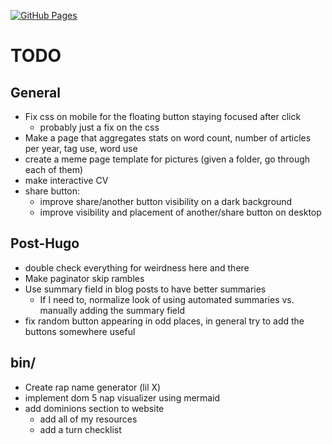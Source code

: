 [![GitHub Pages](https://github.com/strategineer/personal-website/actions/workflows/main.yml/badge.svg)](https://github.com/strategineer/personal-website/actions/workflows/main.yml)

# TODO

## General
- Fix css on mobile for the floating button staying focused after click
    - probably just a fix on the css
- Make a page that aggregates stats on word count, number of articles per year, tag use, word use
- create a meme page template for pictures (given a folder, go through each of them)
- make interactive CV
- share button:
    - improve share/another button visibility on a dark background
    - improve visibility and placement of another/share button on desktop

## Post-Hugo
- double check everything for weirdness here and there
- Make paginator skip rambles
- Use summary field in blog posts to have better summaries
    - If I need to, normalize look of using automated summaries vs. manually adding the summary field
- fix random button appearing in odd places, in general try to add the buttons somewhere useful

## bin/
- Create rap name generator (lil X)
- implement dom 5 nap visualizer using mermaid
- add dominions section to website
  - add all of my resources
  - add a turn checklist
